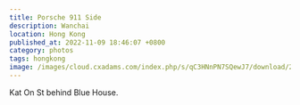 ```yaml
---
title: Porsche 911 Side
description: Wanchai
location: Hong Kong
published_at: 2022-11-09 18:46:07 +0800
category: photos
tags: hongkong
image: /images/cloud.cxadams.com/index.php/s/qC3HNnPN7SQewJ7/download/20191214-2054_HongKong_L1009801-0.jpg
---
```


Kat On St behind Blue House.
